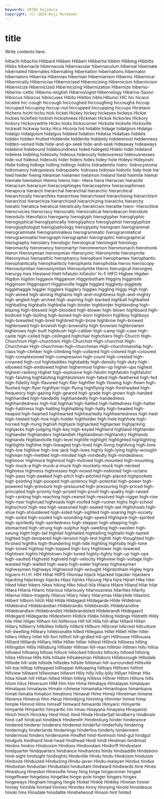 ```yaml
---
Keywords: 20702 kojimura
Copyright: (C) 2024 Koji Murakami
---
```


# title

Write contents here.



hibachi hibachis Hibbard Hibben Hibbert Hibbertia hibbin Hibbing Hibbitts Hibbs
hibernacle hibernacula hibernacular hibernaculum hibernal hibernate hibernated hibernates hibernating hibernation
hibernations hibernator hibernators Hibernia Hibernian hibernian Hibernianism Hibernic Hibernical Hibernically
Hibernicise Hibernicised Hibernicising Hibernicism hibernicism Hibernicize Hibernicized Hibernicizing Hibernization Hibernize
hiberno- Hiberno-celtic Hiberno-english Hibernologist Hibernology Hiberno-Saxon Hibiscus hibiscus hibiscuses Hibito
Hibitos hibla Hibunci HIC hic hicaco hicatee hic-cough hiccough hiccoughed
hiccoughing hiccoughs hiccup hiccuped hiccuping hiccup-nut hiccupped hiccupping hiccups Hicetaon
Hichens hicht hichu hick hicket Hickey hickey hickeyes hickeys Hickie
hickies hickified hickish hickishness Hickman Hickok hickories Hickory hickory Hickorywithe
Hicks hicks hickscorner Hicksite hicksite Hicksville hickwall hickway hicky Hico
Hicoria hid hidable hidage hidalgism Hidalgo hidalgo hidalgoism hidalgos hidated
hidation Hidatsa Hidatsas hiddels hidden hidden-fruited Hiddenite hiddenite hiddenly hiddenmost
hiddenness hidden-veined hide hide-and-go-seek hide-and-seek hideaway hideaways hidebind hidebound hideboundness
hided hidegeld Hideki hidel hideland hideless hideling hideosity hideous hideously
hideousness hideousnesses hide-out hideout hideouts hider hiders hides hidey-hole Hideyo
Hideyoshi Hidie hiding hidings hidling hidlings hidlins hidradenitis hidro- hidrocystoma
hidromancy hidropoiesis hidropoietic hidroses hidrosis hidrotic hidy-hole hie hied hieder
hieing hielaman hielamen hielamon hieland hield hielmite hiemal hiemate hiemation
Hiemis hiems hier- Hiera hiera Hieracian hieracite Hieracium hieracium hieracosphinges
hieracosphinx hieracosphinxes hierapicra hierarch hierarchal hierarchial hierarchic hierarchical hierarchically hierarchies
hierarchise hierarchised hierarchising hierarchism hierarchist hierarchize hierarchized hierarchizing hierarchs hierarchy
hieratic hieratica hieratical hieratically hieraticism hieratite hiero- Hierochloe hierocracies hierocracy
hierocratic hierocratical hierodeacon hierodule hierodulic Hierofalco hierogamy hieroglyph hieroglypher hieroglyphic
hieroglyphical hieroglyphically hieroglyphics hieroglyphist hieroglyphize hieroglyphologist hieroglyphology hieroglyphy hierogram hierogrammat
hierogrammate hierogrammateus hierogrammatic hierogrammatical hierogrammatist hierograph hierographer hierographic hierographical hierography
hierolatry hierologic hierological hierologist hierology hieromachy hieromancy hieromartyr hieromnemon hieromonach
hieromonk hieron Hieronymian hieronymian Hieronymic Hieronymite hieronymite Hieronymus hieropathic hierophancy
hierophant hierophantes hierophantic hierophantically hierophanticly hierophants hierophobia hieros hieroscopy Hierosolymitan
hierosolymitan Hierosolymite Hierro hierurgical hierurgies hierurgy hies Hiestand Hiett hifalutin
hifalutin' hi-fi HIFO Higbee Higden Higdon higdon higgaion Higganum Higginbotham
Higgins higginsite Higginson Higginsport Higginsville higgle higgled higgledy-piggledy higglehaggle higgler
higglers higglery higgles higgling Higgs High high high-aimed high-aiming Highams
high-and-mightiness high-and-mighty high-angled high-arched high-aspiring high-backed highball highballed highballing highballs
highbelia high-binder highbinder highbinding high-blazing high-blessed high-blooded high-blower high-blown highboard
high-bodiced high-boiling high-boned high-born highborn highboy highboys high-breasted high-bred highbred
high-brow highbrow high-browed highbrowed high-browish high-browishly high-browism highbrowism highbrows high-built
highbush high-caliber high-camp high-case high-caste high-ceiled high-ceilinged highchair highchairs High-Church
High-Churchism High-churchism High-Churchist High-churchist High-Churchman High-churchman high-churchman High-churchmanship high-class high-climber
high-climbing high-collared high-colored high-coloured high-complexioned high-compression high-count high-crested high-crowned high-cut
highdaddies highdaddy high-density high-duty high-elbowed high-embowed higher highermost higher-up higher-ups
highest highest-ranking Highet high-explosive high-falutin highfalutin highfalutin' high-faluting highfaluting highfalutinism
high-fated high-feathered high-fed high-fidelity high-flavored high-flier highflier high-flowing high-flown high-flushed
high-flyer highflyer high-flying highflying high-foreheaded high-frequency high-gazing high-geared high-grade high-grown
high-handed highhanded high-handedly highhandedly high-handedness highhandedness high-hat highhat high-hatted high-hattedness
high-hatter high-hattiness high-hatting highhatting high-hatty high-headed high-heaped high-hearted highhearted highheartedly
highheartedness high-heel high-heeled high-hoe high-holder highholder high-hole highhole high-horned high-hung
highish highjack highjacked highjacker highjacking highjacks high-judging high-key high-keyed Highland
highland Highlander highlander highlanders highlandish Highlandman Highlandry Highlands highlands Highlandville
high-level highlife highlight highlighted highlighting highlights highline high-lineaged high-lived high-living
highliving high-lone high-low highlow high-low-jack high-lows highly high-lying highly-wrought highman
high-mettled high-minded high-mindedly high-mindedness highmoor Highmore highmost high-motived high-mounted high-mounting
high-muck-a high-muck-a-muck high-muckety-muck high-necked Highness highness highnesses high-nosed high-notioned high-octane
high-pass high-peaked high-pitch high-pitched high-placed highpockets high-pointing high-pooped high-potency high-potential
high-power high-powered high-pressure high-pressured high-pressuring high-priced high-principled high-priority high-prized high-proof
high-quality high-raised high-ranking high-reaching high-reared high-resolved high-rigger high-rise high-riser highroad
highroads high-roofed high-runner highs high-school highschool high-sea high-seasoned high-seated high-set
Highshoals high-shoe high-shouldered high-sided high-sighted high-soaring high-society high-soled high-souled high-sounding
high-speed Highspire high-spirited high-spiritedly high-spiritedness high-stepper high-stepping high-stomached high-strung high-sulphur
high-swelling high-swollen high-swung hight high-tail hightail hightailed hightailing hightails high-tasted
highted high-tempered high-tension high-test highth high-thoughted high-throned highths high-thundering high-tide
highting hightoby high-tone high-toned hightop high-topped high-tory Hightower high-towered Hightown
hights Hightstown high-tuned highty-tighty high-up high-ups high-vaulted Highveld highveld high-velocity
Highview high-voltage high-waisted high-walled high-warp high-water highway highwayman highwaymen highways
Highwood high-wrought Higinbotham Higley higra higuero H.I.H. HIH Hihat HIIPS
Hiiumaa hijack hijacked hijacker hijackers hijacking hijackings hijacks Hijaz hijinks
Hijoung Hijra hijra Hijrah Hike hike hiked hiker hikers hikes
hiking Hiko hikuli hila Hilaira Hilaire Hiland Hilar hilar Hilara
Hilaria Hilario hilarious hilariously hilariousness hilarities hilarity Hilarius hilaro-tragedy Hilarus
Hilary hilary Hilarymas Hilarytide hilasmic Hilbert hilborn hilch Hild Hilda
Hildagard Hildagarde Hilde Hildebran Hildebrand Hildebrandian Hildebrandic hildebrandic Hildebrandine Hildebrandism
Hildebrandist Hildebrandslied Hildebrandt Hildegaard Hildegard Hildegarde Hildesheim Hildick Hildie hilding
hildings Hildreth Hildy hile Hilel Hilger Hilham hili hiliferous Hill
hill Hilla hill-altar Hillard Hillari Hillary hillberry hillbillies hillbilly hillbird
Hillburn Hillcrest hillcrest hillculture hill-dwelling Hilleary hillebrandite hilled Hillegass Hillel
Hillell Hiller hiller hillers Hillery hillet hill-fort hillfort hill-girdled hill-girt
Hillhouse Hillhousia Hilliard Hilliards Hilliary Hillie Hillier hillier hilliest Hillinck
hilliness hilling Hillingdon Hillis Hillisburg Hillister Hillman hill-man hillman hillmen
hillo hilloa hilloaed hilloaing hilloas hillock hillocked hillocks hillocky hilloed
hilloing hillos Hillrose Hills hills hillsale hillsalesman Hillsboro Hillsborough Hillsdale
Hillside hill-side hillside hillsides hillsite hillsman hill-surrounded Hillsville hill-top hilltop
hilltopped hilltopper hilltopping hilltops Hilltown hilltrot Hillview hillward hillwoman hillwort
Hilly hilly hilly-billy Hillyer Hilmar Hilo hilsa hilsah hilt Hiltan
hilted Hilten hilting hiltless Hiltner Hilton Hiltons hilts hilum hilus
Hilversum HIM Him him Hima Himalaya Himalayan himalayan Himalayas himalayas
Himalo-chinese himamatia Himantopus himantopus himati himatia himation himations Himavat Hime
Himeji Himelman himene Himeros Himerus Him-Heup Himinbjorg himming Himmler himne
himp himple Himrod Hims himself himward himwards Himyaric Himyarite himyarite
Himyaritic himyaritic hin hinau Hinayana hinayana Hinayanist Hinch hinch Hinckley
Hind Hind. hind Hinda Hindarfjall hindberry hindbrain hind-calf hindcast hinddeck
Hindemith Hindenburg hinder hinderance hindered hinderer hinderers hinderest hinderful hinderfully
hindering hinderingly hinderlands hinderlings hinderlins hinderly hinderment hindermost hinders hindersome
Hindfell hind-foremost hind-gut hindgut hindguts hindhand hind-head hindhead Hindi hindi
Hindman hindmost Hindoo hindoo Hindooism Hindoos Hindoostani Hindorff Hindostani hindquarter
hindquarters hindrance hindrances hinds hindsaddle Hindsboro hind-sight hindsight hindsights Hindsville
Hindu hindu Hinduism hinduism Hinduize Hinduized Hinduizing Hindu-javan Hindu-malayan Hindus
hindus Hindustan hindustan Hindustani hindustani hindward hindwards hine Hines Hinesburg
Hineston Hinesville hiney hing hinge hingecorner hinged hingeflower hingeless hingelike
hinge-pole hinger hingers hinges hingeways Hingham hinging hingle Hinkel Hinkle
Hinkley Hinman hinner hinney hinnible hinnied hinnies Hinnites hinny hinnying
hinoid hinoideous hinoki hins Hinsdale hinsdalite Hinshelwood Hinson hint hinted
